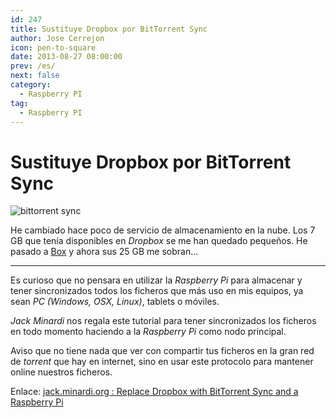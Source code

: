```yaml
---
id: 247
title: Sustituye Dropbox por BitTorrent Sync
author: Jose Cerrejon
icon: pen-to-square
date: 2013-08-27 08:00:00
prev: /es/
next: false
category:
  - Raspberry PI
tag:
  - Raspberry PI
---
```


# Sustituye Dropbox por BitTorrent Sync

![bittorrent sync](/images/bittorrent_sync.jpg)

He cambiado hace poco de servicio de almacenamiento en la nube. Los 7 GB que tenía disponibles en *Dropbox* se me han quedado pequeños. He pasado a [Box](https://app.box.com) y ahora sus 25 GB me sobran...

- - -
Es curioso que no pensara en utilizar la *Raspberry Pi* para almacenar y tener sincronizados todos los ficheros que más uso en mis equipos, ya sean *PC (Windows, OSX, Linux)*, tablets o móviles.

*Jack Minardi* nos regala este tutorial para tener sincronizados los ficheros en todo momento haciendo a la *Raspberry Pi* como nodo principal. 

Aviso que no tiene nada que ver con compartir tus ficheros en la gran red de *torrent* que hay en internet, sino en usar este protocolo para mantener online nuestros ficheros.

Enlace: [jack.minardi.org : Replace Dropbox with BitTorrent Sync and a Raspberry Pi](http://jack.minardi.org/raspberry_pi/replace-dropbox-with-bittorrent-sync-and-a-raspberry-pi/)